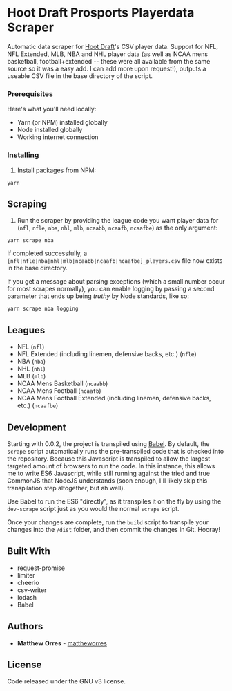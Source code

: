 # Hoot Draft Prosports Playerdata Scraper

Automatic data scraper for [Hoot Draft](https://github.com/mattheworres/phpdraft)'s CSV player data. Support for NFL, NFL Extended, MLB, NBA and NHL player data (as well as NCAA mens basketball, football+extended -- these were all available from the same source so it was a easy add. I can add more upon request!), outputs a useable CSV file in the base directory of the script.

### Prerequisites

Here's what you'll need locally:

- Yarn (or NPM) installed globally
- Node installed globally
- Working internet connection

### Installing

1. Install packages from NPM:

```
yarn
```

## Scraping

1. Run the scraper by providing the league code you want player data for (`nfl`, `nfle`, `nba`, `nhl`, `mlb`, `ncaabb`, `ncaafb`, `ncaafbe`) as the only argument:

```
yarn scrape nba
```

If completed successfully, a `[nfl|nfle|nba|nhl|mlb|ncaabb|ncaafb|ncaafbe]_players.csv` file now exists in the base directory.

If you get a message about parsing exceptions (which a small number occur for most scrapes normally), you can enable logging by passing a second parameter that ends up being _truthy_ by Node standards, like so:

```
yarn scrape nba logging
```

## Leagues

- NFL (`nfl`)
- NFL Extended (including linemen, defensive backs, etc.) (`nfle`)
- NBA (`nba`)
- NHL (`nhl`)
- MLB (`mlb`)
- NCAA Mens Basketball (`ncaabb`)
- NCAA Mens Football (`ncaafb`)
- NCAA Mens Football Extended (including linemen, defensive backs, etc.) (`ncaafbe`)

## Development

Starting with 0.0.2, the project is transpiled using [Babel](https://babeljs.io). By default, the `scrape` script automatically runs the pre-transpiled code that is checked into the repository. Because this Javascript is transpiled to allow the largest targeted amount of browsers to run the code. In this instance, this allows me to write ES6 Javascript, while still running against the tried and true CommonJS that NodeJS understands (soon enough, I'll likely skip this transpilation step altogether, but ah well).

Use Babel to run the ES6 "directly", as it transpiles it on the fly by using the `dev-scrape` script just as you would the normal `scrape` script.

Once your changes are complete, run the `build` script to transpile your changes into the `/dist` folder, and then commit the changes in Git. Hooray!

## Built With

- request-promise
- limiter
- cheerio
- csv-writer
- lodash
- Babel

## Authors

- **Matthew Orres** - [mattheworres](https://github.com/mattheworres)

## License

Code released under the GNU v3 license.
